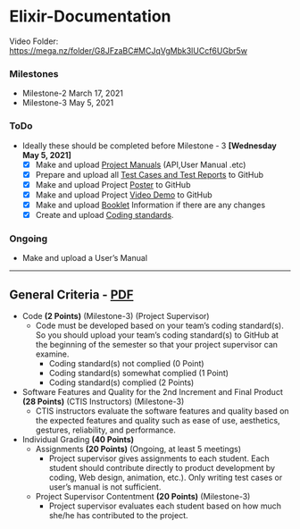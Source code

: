 # Elixir-Documentation

Video Folder: https://mega.nz/folder/G8JFzaBC#MCJqVgMbk3lUCcf6UGbr5w

### Milestones

- Milestone-2 March 17, 2021
- Milestone-3 May 5, 2021

### ToDo

- Ideally these should be completed before Milestone - 3 **[Wednesday May 5, 2021]**
  - [x] Make and upload [Project Manuals](https://github.com/IoTFarming-CTISTeam3/Elixir-Documentation/tree/main/Manuals) (API,User Manual .etc)
  - [x] Prepare and upload all [Test Cases and Test Reports](https://github.com/IoTFarming-CTISTeam3/Elixir-Documentation/tree/main/Test%20Reports%20and%20Test%20Cases) to GitHub
  - [x] Make and upload Project [Poster](https://github.com/IoTFarming-CTISTeam3/Elixir-Documentation/tree/main/Project%20Poster) to GitHub
  - [x] Make and upload Project [Video Demo](https://github.com/IoTFarming-CTISTeam3/Elixir-Documentation/tree/main/Project%20Video%20Demo) to GitHub
  - [x] Make and upload [Booklet](https://github.com/IoTFarming-CTISTeam3/Elixir-Documentation/tree/main/Booklet%20Information) Information if there are any changes
  - [x] Create and upload [Coding standards](https://github.com/IoTFarming-CTISTeam3/Elixir-Documentation/tree/main/Coding%20Standards%20and%20Guidelines).

### Ongoing

- Make and upload a User’s Manual

----------

## General Criteria - [PDF](https://github.com/IoTFarming-CTISTeam3/Elixir-Documentation/blob/main/Grading%20Criteria/Senior-Project-II-Grading-Criteria.pdf)

- Code **(2 Points)** (Milestone-3) (Project Supervisor)
  - Code must be developed based on your team’s coding standard(s). So you should upload your team’s coding standard(s) to GitHub at the beginning of the semester so that your project supervisor can examine.
    - Coding standard(s) not complied (0 Point)
    - Coding standard(s) somewhat complied (1 Point)
    - Coding standard(s) complied (2 Points)
- Software Features and Quality for the 2nd Increment and Final Product **(28 Points)** (CTIS Instructors) (Milestone-3)
  - CTIS instructors evaluate the software features and quality based on the expected features and quality such as ease of use, aesthetics, gestures, reliability, and performance.
- Individual Grading **(40 Points)**
  - Assignments **(20 Points)** (Ongoing, at least 5 meetings)
    - Project supervisor gives assignments to each student. Each student should contribute directly to product development by coding, Web design, animation, etc.). Only writing test cases or user’s manual is not sufficient.
  - Project Supervisor Contentment **(20 Points)** (Milestone-3)
    - Project supervisor evaluates each student based on how much she/he has contributed to the project. 
